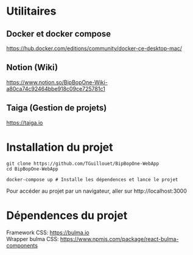 # Utilitaires

## Docker et docker compose

https://hub.docker.com/editions/community/docker-ce-desktop-mac/

## Notion (Wiki)

https://www.notion.so/BipBopOne-Wiki-a80ca74c92464bbe918c09ce725781c1

## Taiga (Gestion de projets)

https://taiga.io

# Installation du projet

```shell script
git clone https://github.com/TGuillouet/BipBopOne-WebApp
cd BipBopOne-WebApp

docker-compose up # Installe les dépendences et lance le projet 
```

Pour accéder au projet par un navigateur, aller sur http://localhost:3000

# Dépendences du projet

Framework CSS: https://bulma.io \
Wrapper bulma CSS: https://www.npmjs.com/package/react-bulma-components


